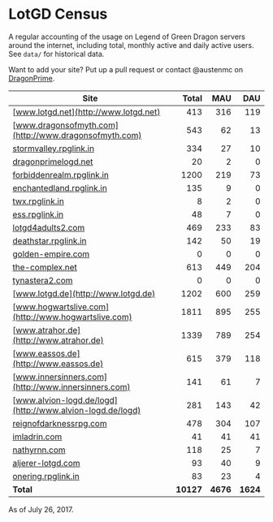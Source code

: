 # LotGD Census
A regular accounting of the usage on Legend of Green Dragon servers around the internet, including total, monthly active and daily active users. See `data/` for historical data.

Want to add your site? Put up a pull request or contact @austenmc on [DragonPrime](http://dragonprime.net).


Site | Total | MAU | DAU
--- | ---:| ---:| ---:
[www.lotgd.net](http://www.lotgd.net)|413|316|119
[www.dragonsofmyth.com](http://www.dragonsofmyth.com)|543|62|13
[stormvalley.rpglink.in](http://stormvalley.rpglink.in)|334|27|10
[dragonprimelogd.net](http://dragonprimelogd.net)|20|2|0
[forbiddenrealm.rpglink.in](http://forbiddenrealm.rpglink.in)|1200|219|73
[enchantedland.rpglink.in](http://enchantedland.rpglink.in)|135|9|0
[twx.rpglink.in](http://twx.rpglink.in)|8|2|0
[ess.rpglink.in](http://ess.rpglink.in)|48|7|0
[lotgd4adults2.com](http://lotgd4adults2.com)|469|233|83
[deathstar.rpglink.in](http://deathstar.rpglink.in)|142|50|19
[golden-empire.com](http://golden-empire.com)|0|0|0
[the-complex.net](http://the-complex.net)|613|449|204
[tynastera2.com](http://tynastera2.com)|0|0|0
[www.lotgd.de](http://www.lotgd.de)|1202|600|259
[www.hogwartslive.com](http://www.hogwartslive.com)|1811|895|255
[www.atrahor.de](http://www.atrahor.de)|1339|789|254
[www.eassos.de](http://www.eassos.de)|615|379|118
[www.innersinners.com](http://www.innersinners.com)|141|61|7
[www.alvion-logd.de/logd](http://www.alvion-logd.de/logd)|281|143|42
[reignofdarknessrpg.com](http://reignofdarknessrpg.com)|478|304|107
[imladrin.com](http://imladrin.com)|41|41|41
[nathyrnn.com](http://nathyrnn.com)|118|25|7
[aljerer-lotgd.com](http://aljerer-lotgd.com)|93|40|9
[onering.rpglink.in](http://onering.rpglink.in)|83|23|4
**Total**|**10127**|**4676**|**1624**

As of July 26, 2017.
